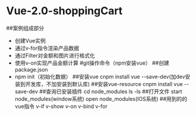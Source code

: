 # Vue-2.0-shoppingCart

##案例组成部分
- 创建Vue实例
- 通过v-for指令渲染产品数据
- 通过Filter对金额和图片进行格式化
- 使用v-on实现产品金额计算
#git操作命令（npm安装vue）
##创建package.json
- npm init（初始化数据）
##安装vue
cnpm install vue --save-dev(加dev安装到开发库，不加安装到默认库)
##安装vue-resource
cnpm install vue --save-dev
##查询已安装插件
cd node_modules
ls -ls
##打开文件
start node_modules(window系统)
open node_modules(IOS系统)
##用到的的vue指令
v-if v-show v-on v-bind v-for

